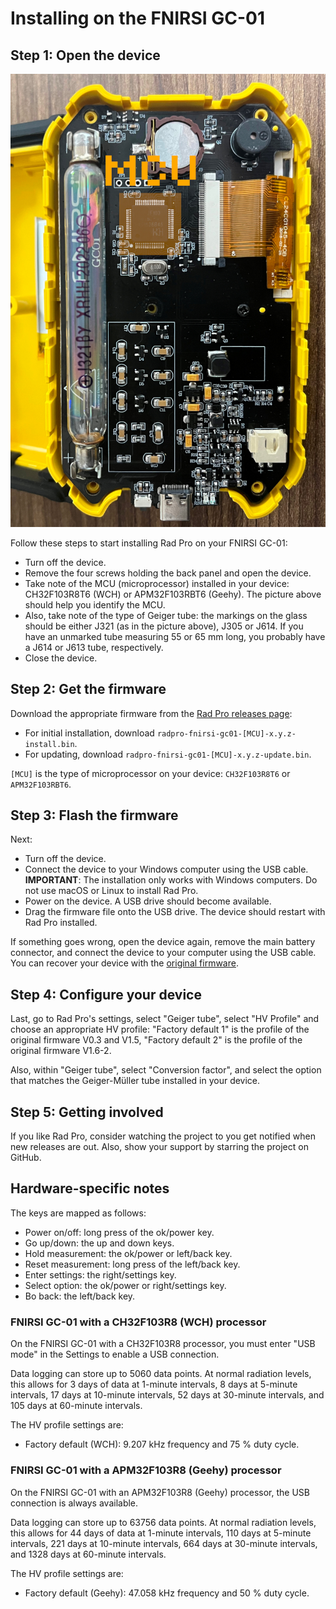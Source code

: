 # Installing on the FNIRSI GC-01

## Step 1: Open the device

![FNIRSI GC-01 circuit board types](img/gc-01-board-type.jpg)

Follow these steps to start installing Rad Pro on your FNIRSI GC-01:

* Turn off the device.
* Remove the four screws holding the back panel and open the device.
* Take note of the MCU (microprocessor) installed in your device: CH32F103R8T6 (WCH) or APM32F103RBT6 (Geehy). The picture above should help you identify the MCU.
* Also, take note of the type of Geiger tube: the markings on the glass should be either J321 (as in the picture above), J305 or J614. If you have an unmarked tube measuring 55 or 65 mm long, you probably have a J614 or J613 tube, respectively.
* Close the device.

## Step 2: Get the firmware

Download the appropriate firmware from the [Rad Pro releases page](https://github.com/Gissio/radpro/releases):
  * For initial installation, download `radpro-fnirsi-gc01-[MCU]-x.y.z-install.bin`.
  * For updating, download `radpro-fnirsi-gc01-[MCU]-x.y.z-update.bin`.

`[MCU]` is the type of microprocessor on your device: `CH32F103R8T6` or `APM32F103RBT6`.

## Step 3: Flash the firmware

Next:

* Turn off the device.
* Connect the device to your Windows computer using the USB cable. **IMPORTANT**: The installation only works with Windows computers. Do not use macOS or Linux to install Rad Pro.
* Power on the device. A USB drive should become available.
* Drag the firmware file onto the USB drive. The device should restart with Rad Pro installed.

If something goes wrong, open the device again, remove the main battery connector, and connect the device to your computer using the USB cable. You can recover your device with the [original firmware](firmware).

## Step 4: Configure your device

Last, go to Rad Pro's settings, select "Geiger tube", select "HV Profile" and choose an appropriate HV profile: "Factory default 1" is the profile of the original firmware V0.3 and V1.5, "Factory default 2" is the profile of the original firmware V1.6-2.

Also, within "Geiger tube", select "Conversion factor", and select the option that matches the Geiger-Müller tube installed in your device.

## Step 5: Getting involved

If you like Rad Pro, consider watching the project to you get notified when new releases are out. Also, show your support by starring the project on GitHub.

## Hardware-specific notes

The keys are mapped as follows:

  * Power on/off: long press of the ok/power key.
  * Go up/down: the up and down keys.
  * Hold measurement: the ok/power or left/back key.
  * Reset measurement: long press of the left/back key.
  * Enter settings: the right/settings key.
  * Select option: the ok/power or right/settings key.
  * Bo back: the left/back key.

### FNIRSI GC-01 with a CH32F103R8 (WCH) processor

On the FNIRSI GC-01 with a CH32F103R8 processor, you must enter "USB mode" in the Settings to enable a USB connection.

Data logging can store up to 5060 data points. At normal radiation levels, this allows for 3 days of data at 1-minute intervals, 8 days at 5-minute intervals, 17 days at 10-minute intervals, 52 days at 30-minute intervals, and 105 days at 60-minute intervals.

The HV profile settings are:

* Factory default (WCH): 9.207 kHz frequency and 75 % duty cycle.

### FNIRSI GC-01 with a APM32F103R8 (Geehy) processor

On the FNIRSI GC-01 with an APM32F103R8 (Geehy) processor, the USB connection is always available. 

Data logging can store up to 63756 data points. At normal radiation levels, this allows for 44 days of data at 1-minute intervals, 110 days at 5-minute intervals, 221 days at 10-minute intervals, 664 days at 30-minute intervals, and 1328 days at 60-minute intervals.

The HV profile settings are:

* Factory default (Geehy): 47.058 kHz frequency and 50 % duty cycle.
